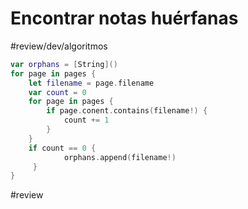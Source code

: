 # Encontrar notas huérfanas
#review/dev/algoritmos 

```swift
var orphans = [String]()
for page in pages {
    let filename = page.filename
    var count = 0
    for page in pages {
        if page.conent.contains(filename!) {
            count += 1
        }
    }
    if count == 0 {
            orphans.append(filename!)
     }
}
```

#review
